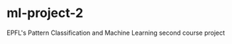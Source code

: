 ml-project-2
============

EPFL's Pattern Classification and Machine Learning second course project
